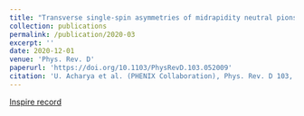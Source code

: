 ```yaml
---
title: "Transverse single-spin asymmetries of midrapidity neutral pions and eta mesons in polarized p+p collisions at center-of-mass energy 200 GeV"
collection: publications
permalink: /publication/2020-03
excerpt: ''
date: 2020-12-01
venue: 'Phys. Rev. D'
paperurl: 'https://doi.org/10.1103/PhysRevD.103.052009'
citation: 'U. Acharya et al. (PHENIX Collaboration), Phys. Rev. D 103, 052009 (2021)'
---
```


[Inspire record](http://inspirehep.net/record/1833997)
